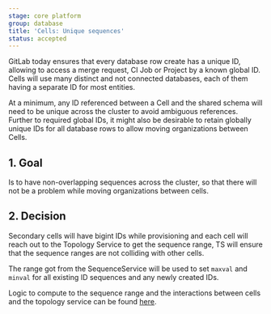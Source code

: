 ```yaml
---
stage: core platform
group: database
title: 'Cells: Unique sequences'
status: accepted
---
```


<!-- vale gitlab.FutureTense = NO -->

GitLab today ensures that every database row create has a unique ID, allowing to access a merge request, CI Job or Project by a known global ID.
Cells will use many distinct and not connected databases, each of them having a separate ID for most entities.

At a minimum, any ID referenced between a Cell and the shared schema will need to be unique across the cluster to avoid ambiguous references.
Further to required global IDs, it might also be desirable to retain globally unique IDs for all database rows to allow moving organizations between Cells.

## 1. Goal

Is to have non-overlapping sequences across the cluster, so that there will not be a problem while moving organizations between cells.

## 2. Decision

Secondary cells will have bigint IDs while provisioning and each cell will reach out to the Topology Service to get
the sequence range, TS will ensure that the sequence ranges are not colliding with other cells.

The range got from the SequenceService will be used to set `maxval` and `minval` for all existing ID sequences and any
newly created IDs.

Logic to compute to the sequence range and the interactions between cells and the topology service can be found [here](topology_service.md#workflow).

